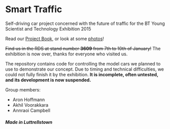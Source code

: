 Smart Traffic
=============

Self-driving car project concerned with the future of traffic for the BT Young Scientist and Technology Exhibition 2015

Read our [Project Book](https://github.com/thehoffmann/smart-traffic/raw/master/BTYSEProjectBook.pdf), or look at some [photos](photos)!

~~Find us in the RDS at stand number **3609** from 7th to 10th of January!~~  The exhibition is now over, thanks for everyone who visited us.

The repository contains code for controlling the model cars we planned to use to demonstrate our concept. Due to timing and technical difficulties, we could not fully finish it by the exhibition. **It is incomplete, often untested, and its development is now suspended.**

Group members:
+ Aron Hoffmann
+ Akhil Voorakkara
+ Annraoi Campbell

##### Made in Luttrellstown
